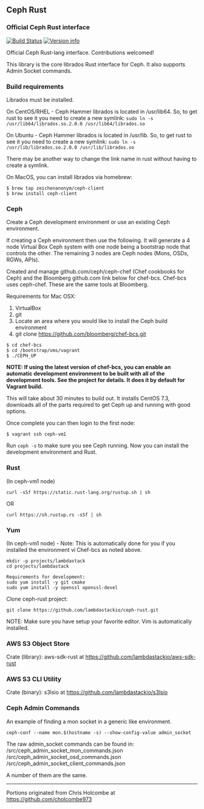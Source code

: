 ## Ceph Rust
### Official Ceph Rust interface

[![Build Status](https://travis-ci.org/ceph/ceph-rust.svg?branch=master)](https://travis-ci.org/ceph/ceph-rust)
[![Version info](https://img.shields.io/crates/v/ceph.svg)](https://crates.io/crates/ceph)

Official Ceph Rust-lang interface. Contributions welcomed!

This library is the core librados Rust interface for Ceph. It also supports Admin Socket commands.

### Build requirements

Librados must be installed.

On CentOS/RHEL - Ceph Hammer librados is located in /usr/lib64. So, to get rust to see it you need to create a new symlink:
`sudo ln -s /usr/lib64/librados.so.2.0.0 /usr/lib64/librados.so`

On Ubuntu - Ceph Hammer librados is located in /usr/lib. So, to get rust to see it you need to create a new symlink:
`sudo ln -s /usr/lib/librados.so.2.0.0 /usr/lib/librados.so`

There may be another way to change the link name in rust without having to create a symlink.

On MacOS, you can install librados via homebrew:

```shell
$ brew tap zeichenanonym/ceph-client
$ brew install ceph-client
```

### Ceph
Create a Ceph development environment or use an existing Ceph environment.

If creating a Ceph environment then use the following. It will generate a 4 node Virtual Box Ceph system with one
node being a bootstrap node that controls the other. The remaining 3 nodes are Ceph nodes (Mons, OSDs, RGWs, APIs).

Created and manage github.com/ceph/ceph-chef (Chef cookbooks for Ceph) and the Bloomberg github.com link below for chef-bcs. Chef-bcs uses ceph-chef. These are the same tools  at Bloomberg.

Requirements for Mac OSX:
1. VirtualBox
2. git
3. Locate an area where you would like to install the Ceph build environment
4. git clone https://github.com/bloomberg/chef-bcs.git

```shell
$ cd chef-bcs
$ cd /bootstrap/vms/vagrant
$ ./CEPH_UP
```

**NOTE: If using the latest version of chef-bcs, you can enable an automatic development environment to be built with all of the development tools. See the project for details. It does it by default for Vagrant build.**

This will take about 30 minutes to build out. It installs CentOS 7.3, downloads all of the parts required to get Ceph up and running with good options.

Once complete you can then login to the first node:

`$ vagrant ssh ceph-vm1`

Run `ceph -s` to make sure you see Ceph running. Now you can install the development environment and Rust.

### Rust
(In ceph-vm1 node)
```
curl -sSf https://static.rust-lang.org/rustup.sh | sh
```
OR
```
curl https://sh.rustup.rs -sSf | sh
```

### Yum
(In ceph-vm1 node) - Note: This is automatically done for you if you installed the environment vi Chef-bcs as noted above.

```
mkdir -p projects/lambdastack
cd projects/lambdastack

Requirements for development:
sudo yum install -y git cmake
sudo yum install -y openssl openssl-devel
```

Clone ceph-rust project:
```
git clone https://github.com/lambdastackio/ceph-rust.git
```

NOTE: Make sure you have setup your favorite editor. Vim is automatically installed.

### AWS S3 Object Store
Crate (library): aws-sdk-rust at https://github.com/lambdastackio/aws-sdk-rust

### AWS S3 CLI Utility
Crate (binary): s3lsio at https://github.com/lambdastackio/s3lsio

### Ceph Admin Commands

An example of finding a mon socket in a generic like environment.
```
ceph-conf --name mon.$(hostname -s) --show-config-value admin_socket
```

The raw admin_socket commands can be found in:
/src/ceph_admin_socket_mon_commands.json
/src/ceph_admin_socket_osd_commands.json
/src/ceph_admin_socket_client_commands.json

A number of them are the same.

------------
Portions originated from Chris Holcombe at https://github.com/cholcombe973
